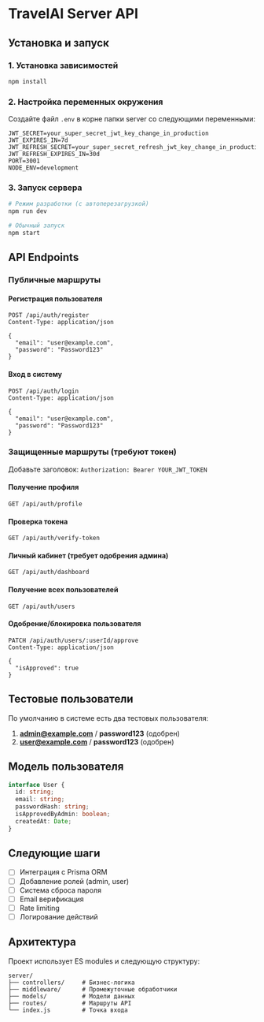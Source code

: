 # TravelAI Server API

## Установка и запуск

### 1. Установка зависимостей
```bash
npm install
```

### 2. Настройка переменных окружения
Создайте файл `.env` в корне папки server со следующими переменными:

```env
JWT_SECRET=your_super_secret_jwt_key_change_in_production
JWT_EXPIRES_IN=7d
JWT_REFRESH_SECRET=your_super_secret_refresh_jwt_key_change_in_production
JWT_REFRESH_EXPIRES_IN=30d
PORT=3001
NODE_ENV=development
```

### 3. Запуск сервера
```bash
# Режим разработки (с автоперезагрузкой)
npm run dev

# Обычный запуск
npm start
```

## API Endpoints

### Публичные маршруты

#### Регистрация пользователя
```
POST /api/auth/register
Content-Type: application/json

{
  "email": "user@example.com",
  "password": "Password123"
}
```

#### Вход в систему
```
POST /api/auth/login
Content-Type: application/json

{
  "email": "user@example.com", 
  "password": "Password123"
}
```

### Защищенные маршруты (требуют токен)

Добавьте заголовок: `Authorization: Bearer YOUR_JWT_TOKEN`

#### Получение профиля
```
GET /api/auth/profile
```

#### Проверка токена
```
GET /api/auth/verify-token
```

#### Личный кабинет (требует одобрения админа)
```
GET /api/auth/dashboard
```

#### Получение всех пользователей
```
GET /api/auth/users
```

#### Одобрение/блокировка пользователя
```
PATCH /api/auth/users/:userId/approve
Content-Type: application/json

{
  "isApproved": true
}
```

## Тестовые пользователи

По умолчанию в системе есть два тестовых пользователя:

1. **admin@example.com** / **password123** (одобрен)
2. **user@example.com** / **password123** (одобрен)

## Модель пользователя

```typescript
interface User {
  id: string;
  email: string;
  passwordHash: string;
  isApprovedByAdmin: boolean;
  createdAt: Date;
}
```

## Следующие шаги

- [ ] Интеграция с Prisma ORM
- [ ] Добавление ролей (admin, user)
- [ ] Система сброса пароля
- [ ] Email верификация
- [ ] Rate limiting
- [ ] Логирование действий

## Архитектура

Проект использует ES modules и следующую структуру:

```
server/
├── controllers/     # Бизнес-логика
├── middleware/      # Промежуточные обработчики
├── models/          # Модели данных
├── routes/          # Маршруты API
└── index.js         # Точка входа
``` 